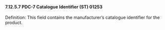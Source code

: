 #### 7.12.5.7 PDC-7 Catalogue Identifier (ST) 01253

Definition: This field contains the manufacturer’s catalogue identifier for the product.
